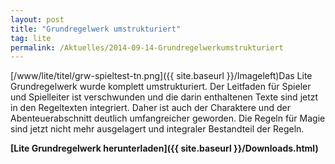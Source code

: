 ```yaml
---
layout: post
title: "Grundregelwerk umstrukturiert"
tag: lite
permalink: /Aktuelles/2014-09-14-Grundregelwerkumstrukturiert
---
```



[/www/lite/titel/grw-spieltest-tn.png]({{ site.baseurl }}/Imageleft)Das Lite Grundregelwerk wurde komplett umstrukturiert. Der Leitfaden für Spieler und Spielleiter ist verschwunden und die darin enthaltenen Texte sind jetzt in den Regeltexten integriert. Daher ist auch der Charaktere und der Abenteuerabschnitt deutlich umfangreicher geworden. Die Regeln für Magie sind jetzt nicht mehr ausgelagert und integraler Bestandteil der Regeln.

**[Lite Grundregelwerk herunterladen]({{ site.baseurl }}/Downloads.html)**


